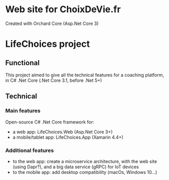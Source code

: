 # Web site for ChoixDeVie.fr
Created with Orchard Core (Asp.Net Core 3)

# LifeChoices project
## Functional
This project aimed to give all the technical features for a coaching platform, in C# .Net Core (.Net Core 3.1, before .Net 5+)

## Technical
### Main features
Open-source C# .Net Core framework for:
- a web app: LifeChoices.Web (Asp.Net Core 3+)
- a mobile/tablet app: LifeChoices.App (Xamarin 4.4+)
### Additional features
- to the web app: create a microservice architecture, with the web site (using Dapr?), and a big data service (gRPC) for IoT devices
- to the mobile app: add desktop compatibility (macOs, Windows 10...)

